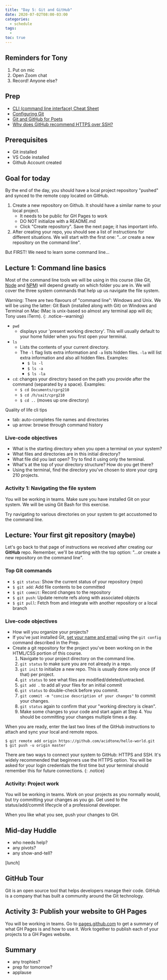 ```yaml
---
title: "Day 5: Git and GitHub"
date: 2020-07-02T08:00-03:00
categories:
  - schedule
tags:
  - 
toc: true
---
```

## Reminders for Tony
1. Put on mic
2. Open Zoom chat
3. Record! Anyone else?

## Prep
- [CLI (command line interface) Cheat Sheet](https://www.git-tower.com/blog/command-line-cheat-sheet/)
- [Configuring Git](https://git-scm.com/book/en/v2/Getting-Started-First-Time-Git-Setup)
- [Git and GitHub for Poets](https://www.youtube.com/playlist?list=PLRqwX-V7Uu6ZF9C0YMKuns9sLDzK6zoiV)
- [Why does GitHub recommend HTTPS over SSH?](https://stackoverflow.com/questions/11041729/why-does-github-recommend-https-over-ssh)

## Prerequisites 
- Git installed
- VS Code installed
- Github Account created

## Goal for today
By the end of the day, you should have a local project repository "pushed" and synced to the remote copy located on GitHub.
1. Create a new repository on Github. It should have a similar name to your local project.
    - It needs to be public for GH Pages to work
    - DO NOT initialize with a README.md
    - Click "Create repository". Save the next page; it has important info.
2. After creating your repo, you should see a list of instructions for different situations. We will start with the first one: "…or create a new repository on the command line".

But FIRST! We need to learn some command line...

## Lecture 1: Command line basics
Most of the command line tools we will be using in this course (like Git, [Node](https://nodejs.org/en/) and [NPM](https://www.npmjs.com/)) will depend greatly on which folder you are in. We will cover the three system commands that help up us navigate the file system.

Warning: There are two flavours of "command line": Windows and Unix. We will be using the latter: Git Bash (installed along with Git) on Windows and Terminal on Mac (Mac is unix-based so almost any terminal app will do; Tony uses iTerm). 
{: .notice--warning}

- `pwd`
  - displays your 'present working directory'. This will usually default to your home folder when you first open your terminal.
- `ls`
  - Lists the contents of your current directory. 
  - The `-l` flag lists extra information and `-a` lists hidden files. `-la` will list extra information and also all hidden files. Examples:
    - `$ ls -l`
    - `$ ls -a`
    - `$ ls -la`
- `cd`: changes your directory based on the path you provide after the command (separated by a space). Examples:
  - `$ cd Documents/cprg210`
  - `$ cd /h/sait/cprg210`
  - `$ cd ..` (moves up one directory)

Quality of life cli tips
- tab: auto-completes file names and directories
- up arrow: browse through command history

### Live-code objectives
- What is the starting directory when you open a terminal on your system?
- What files and directories are in this initial directory?
- What file did you last open? Try to find it using only the terminal.
- What's at the top of your directory structure? How do you get there?
- Using the terminal, find the directory you've chosen to store your cprg 210 projects.

### Activity 1: Navigating the file system
You will be working in teams. Make sure you have installed Git on your system. We will be using Git Bash for this exercise.

Try navigating to various directories on your system to get accustomed to the command line.

## Lecture: Your first git repository (maybe)
Let's go back to that page of instructions we received after creating our **GitHub** repo. Remember, we'll be starting with the top option: "…or create a new repository on the command line".

### Top Git commands
- `$ git status`: Show the current status of your repository (repo)
- `$ git add`: Add file contents to be committed
- `$ git commit`: Record changes to the repository
- `$ git push`: Update remote refs along with associated objects
- `$ git pull`: Fetch from and integrate with another repository or a local branch

### Live-code objectives
- How will you organize your projects?
- If you've just installed Git, [set your name and email](https://git-scm.com/book/en/v2/Getting-Started-First-Time-Git-Setup) using the `git config` command described in the Prep. 
- Create a git repository for the project you've been working on in the HTML/CSS portion of this course.
  1. Navigate to your project directory on the command line.
  2. `git status` to make sure you are not already in a repo.
  3. `git init` to initialize a new repo. This is usually done only once (if that) per project.
  4. `git status` to see what files are modified/deleted/untracked.
  5. `git add .` to add all your files for an initial commit
  6. `git status` to double-check before you commit.
  7. `git commit -m "concise description of your changes"` to commit your changes.
  8. `git status` again to confirm that your "working directory is clean".
  9. Make some changes to your code and start again at Step 4. You should be committing your changes multiple times a day.

When you are ready, enter the last two lines of the GitHub instructions to attach and sync your local and remote repos.

```shell
$ git remote add origin https://github.com/acidtone/hello-world.git
$ git push -u origin master
```

There are two ways to connect your system to GitHub: HTTPS and SSH. It's widely recommended that beginners use the HTTPS option. You will be asked for your login credentials the first time but your terminal should remember this for future connections.
{: .notice}

### Activity: Project work
You will be working in teams. Work on your projects as you normally would, but try committing your changes as you go. Get used to the status/add/commit lifecycle of a professional developer.

When you like what you see, push your changes to GH.

## Mid-day Huddle
- who needs help?
- any pivots?
- any show-and-tell?

[*lunch*]

## GitHub Tour
Git is an open source tool that helps developers manage their code. GitHub is a company that has built a community around the Git technology.

## Activity 3: Publish your website to GH Pages
You will be working in teams. Go to [pages.github.com](https://pages.github.com/) to get a summary of what GH Pages is and how to use it. Work together to publish each of your projects to a GH Pages website.

## Summary
- any trophies?
- prep for tomorrow?
- applause